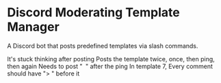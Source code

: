 # Discord Moderating Template Manager

A Discord bot that posts predefined templates via slash commands.


It's stuck thinking after posting
Posts the template twice, once, then ping, then again
Needs to post "``` ```" after the ping
In template 7, Every comment should have "> " before it